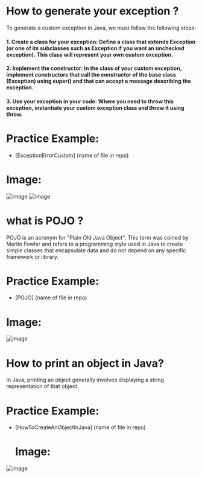 # How to generate your exception  ?
To generate a custom exception in Java, we must follow the following steps:

#### 1. Create a class for your exception: Define a class that extends Exception (or one of its subclasses such as Exception if you want an unchecked exception). This class will represent your own custom exception.

#### 2. Implement the constructor: In the class of your custom exception, implement constructors that call the constructor of the base class (Exception) using super() and that can accept a message describing the exception.

#### 3. Use your exception in your code: Where you need to throw this exception, instantiate your custom exception class and throw it using throw.
# Practice Example:
* [ExceptionErrorCustom] (name of file in repo)
# Image:
![image](https://github.com/EdisonAuquilla/Practical-exercise-on-Exception-POJO-and-Print-an-Object-in-java/assets/169932459/953b0b51-ef9e-4373-bfd2-6db5e088fc93)
![image](https://github.com/EdisonAuquilla/Practical-exercise-on-Exception-POJO-and-Print-an-Object-in-java/assets/169932459/11c796a6-ca3b-48ba-b5fe-3f913adaf113)


# what is POJO ?
POJO is an acronym for "Plain Old Java Object". This term was coined by Martin Fowler and refers to a programming style used in Java to create simple classes that encapsulate data and do not depend on any specific framework or library.
# Practice Example:
* [POJO] (name of file in repo)
# Image:
![image](https://github.com/EdisonAuquilla/Practical-exercise-on-Exception-POJO-and-Print-an-Object-in-java/assets/169932459/ee4137ea-fa3a-44ec-bc5e-e83faecf2217)


# How to print an object in Java?
In Java, printing an object generally involves displaying a string representation of that object. 
# Practice Example:
* [HowToCreateAnObjectInJava] (name of file in repo)
  # Image:
![image](https://github.com/EdisonAuquilla/Practical-exercise-on-Exception-POJO-and-Print-an-Object-in-java/assets/169932459/cc225e24-a944-42ce-a7f7-88b4e9311c69)


